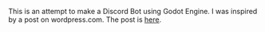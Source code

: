 This is an attempt to make a Discord Bot using Godot Engine.
I was inspired by a post on wordpress.com.
The post is [here](https://functionoverload590613498.wordpress.com/2019/06/27/making-a-discord-bot-with-godot/).
